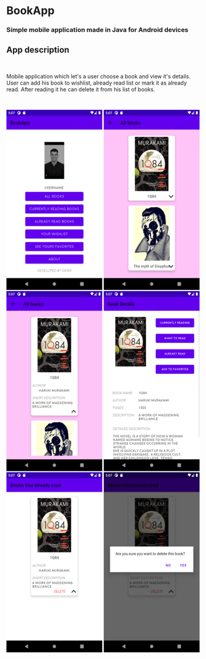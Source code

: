 # BookApp

### Simple mobile application made in Java for Android devices

## App description

<br />

Mobile application which let's a user choose a book and view it's details. User can add his book to wishlist, already read list or mark it as already read. After reading it he can delete it from his list of books.

<br />



<img src="images/slika1.png" width="250" height="470"> <img src="images/slika2.png" width="250" height="470"> 
<img src="images/slika3.png" width="250" height="470"> <img src="images/slika4.png" width="250" height="470">
<img src="images/slika5.png" width="250" height="470"> <img src="images/slika6.png" width="250" height="470">
